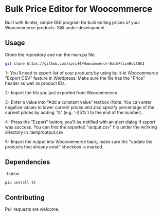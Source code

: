 # Bulk Price Editor for Woocommerce

Built with tkinter, simple GUI program for bulk editing prices of your Woocommerce products. Still under development.

## Usage

Clone the repository and run the main.py file.

```bash
git clone https://github.com/apri44/Woocommerce-BulkPriceEditGUI
```

1- You'll need to export list of your products by using built-in Woocommerce "Export CSV" feature in Wordpress. Make sure the file has the "Price" header as well as product IDs.

2- Import the file you just exported from Woocommerce.

3- Enter a value into "Add a constant value" textbox (Note: You can enter negative values to lower current prices and also specify percentage of the current prices by adding '%' (e.g. '-25%') to the end of the number).

4- Press the "Export" button, you'll be notified with an alert dialog if export was success. You can find the exported "output.csv" file under the working directory in .temp/output.csv

5- Import the output into Woocommerce back, make sure the "update the products that already exist" checkbox is marked.

## Dependencies

-tkinter
```
pip install tk 
```

## Contributing
Pull requests are welcome.
